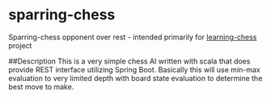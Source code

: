 # sparring-chess
Sparring-chess opponent over rest - intended primarily for [learning-chess](https://github.com/Humakt83/learning-chess-front) project

##Description
This is a very simple chess AI written with scala that does provide REST interface utilizing Spring Boot. Basically this will
use min-max evaluation to very limited depth with board state evaluation to determine the best move to make.
